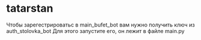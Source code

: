 # tatarstan
Чтобы зарегестрироватьс в main_bufet_bot вам нужно получить ключ из auth_stolovka_bot
Для этого запустите его, он лежит в файле main.py
